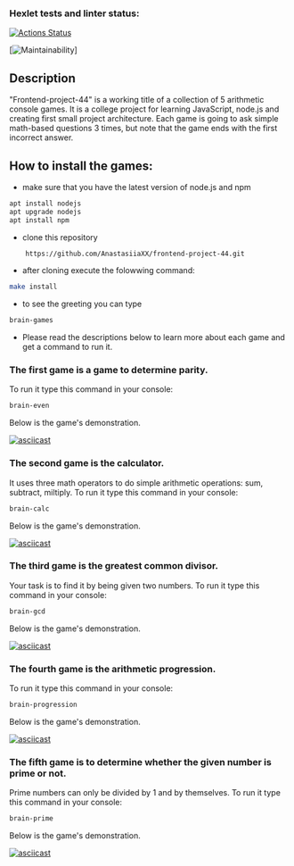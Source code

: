 ### Hexlet tests and linter status:
[![Actions Status](https://github.com/AnastasiiaXX/frontend-project-44/workflows/hexlet-check/badge.svg)](https://github.com/AnastasiiaXX/frontend-project-44/actions)

[![Maintainability](https://api.codeclimate.com/v1/badges/bcef349a2798a790939f/maintainability)]

## Description
"Frontend-project-44" is a working title of a collection of 5 arithmetic console games. It is a college project for learning JavaScript, node.js and creating first small project architecture. Each game is going to ask simple math-based questions 3 times, but note that the game ends with the first incorrect answer.

## How to install the games: 
* make sure that you have  the latest version of node.js and npm
```sh
apt install nodejs
apt upgrade nodejs
apt install npm
```
* clone this repository 
```sh
    https://github.com/AnastasiiaXX/frontend-project-44.git
```
* after cloning execute the folowwing command:
```sh
make install
```
* to see the greeting you can type 
```sh
brain-games
```
* Please read the descriptions below to learn more about each game and get a command to run it.

### The first game is a game to determine parity.

To run it type this command in your console:
```sh
brain-even
```
Below is the game's demonstration.


[![asciicast](https://asciinema.org/a/9LulQsVvFC28MPh8SXuBSVAhn.svg)](https://asciinema.org/a/9LulQsVvFC28MPh8SXuBSVAhn)

### The second game is the calculator. 

It uses three math operators to do simple arithmetic operations: sum, subtract, miltiply. 
To run it type this command in your console:
```sh
brain-calc
```
Below is the game's demonstration.

[![asciicast](https://asciinema.org/a/pGOF7TZiriRZIcGQCM8BdyzLR.svg)](https://asciinema.org/a/pGOF7TZiriRZIcGQCM8BdyzLR)

### The third game is the greatest common divisor. 

Your task is to find it by being given two numbers. 
To run it type this command in your console:

```sh
brain-gcd
```
Below is the game's demonstration.

[![asciicast](https://asciinema.org/a/RaF8ln1q4p2Jx135DGOBW2eFM.svg)](https://asciinema.org/a/RaF8ln1q4p2Jx135DGOBW2eFM)

### The fourth game is the arithmetic progression. 
To run it type this command in your console: 
```sh
brain-progression
```
Below is the game's demonstration.

[![asciicast](https://asciinema.org/a/cJ8xNisOxeP0dRpnkP7eEcaDw.svg)](https://asciinema.org/a/cJ8xNisOxeP0dRpnkP7eEcaDw)

### The fifth game is to determine whether the given number is prime or not. 
Prime numbers can only be divided by 1 and by themselves.
To run it type this command in your console:
```sh
brain-prime
```
Below is the game's demonstration.

[![asciicast](https://asciinema.org/a/MrxwpIVwPIW9kUTdmwFgWLITO.svg)](https://asciinema.org/a/MrxwpIVwPIW9kUTdmwFgWLITO)
